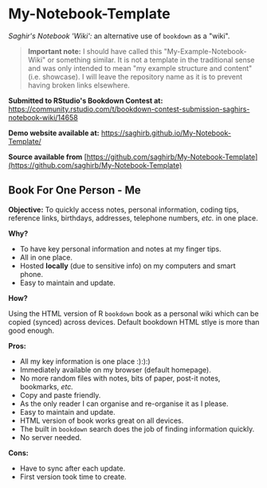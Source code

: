 # My-Notebook-Template

*Saghir's Notebook 'Wiki':* an alternative use of `bookdown` as a "wiki".

> **Important note:** I should have called this "My-Example-Notebook-Wiki" or something 
similar. It is not a template in the traditional sense and was only intended to mean 
"my example structure and content" (i.e. showcase). I will leave the repository name 
as it is to prevent having broken links elsewhere. 

**Submitted to RStudio's Bookdown Contest at:** https://community.rstudio.com/t/bookdown-contest-submission-saghirs-notebook-wiki/14658

**Demo website available at:** https://saghirb.github.io/My-Notebook-Template/

**Source available from** [https://github.com/saghirb/My-Notebook-Template](https://github.com/saghirb/My-Notebook-Template)

## Book For One Person - Me

**Objective:** To quickly access notes, personal information, coding tips, reference links, birthdays, addresses, telephone numbers, *etc.* in one place.

**Why?** 

* To have key personal information and notes at my finger tips.
* All in one place.
* Hosted **locally** (due to sensitive info) on my computers and smart phone.
* Easy to maintain and update.

**How?** 

Using the HTML version of R `bookdown` book as a personal wiki which can be copied (synced) across devices. Default bookdown HTML stlye is more than good enough.

**Pros:** 

* All my key information is one place :):):)
* Immediately available on my browser (default homepage).
* No more random files with notes, bits of paper, post-it notes, bookmarks, *etc.*
* Copy and paste friendly.
* As the only reader I can organise and re-organise it as I please.
* Easy to maintain and update. 
* HTML version of book works great on all devices.
* The built in `bookdown` search does the job of finding information quickly.
* No server needed.

**Cons:** 

* Have to sync after each update.
* First version took time to create.
